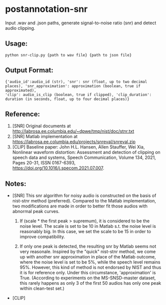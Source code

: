 # postannotation-snr
Input .wav and .json paths, generate signal-to-noise ratio (snr) and detect audio clipping.

## Usage:
```
python snr-clip.py {path to wav file} {path to json file}
```

## Output Format:
```
{'audio_id':audio_id (str), 'snr': snr (float, up to two decimal places), 'snr_approximation': approximation (boolean, true if approximated),
'clip': audio_is_clip (boolean, true if clipped), 'clip_duration': duration (in seconds, float, up to four decimal places)}
```

## Reference:
1. [SNR] Original documents at http://labrosa.ee.columbia.edu/~dpwe/tmp/nist/doc/stnr.txt
2. [SNR] Matlab implementation at https://labrosa.ee.columbia.edu/projects/snreval/snreval.zip
3. [CLIP] Baseline paper: John H.L. Hansen, Allen Stauffer, Wei Xia, Nonlinear waveform distortion: Assessment and detection of clipping on speech data and systems, Speech Communication, Volume 134, 2021, Pages 20-31, ISSN 0167-6393, https://doi.org/10.1016/j.specom.2021.07.007.

## Notes:
+ [SNR] This snr algorithm for noisy audio is constructed on the basis of nist-stnr method (preferred). Compared to the Matlab implementation, two modifications are made in order to better fit those audios with abnormal peak curves.

  1. If (scale * the first peak > supremum), it is considered to be the noise level. The scale is set to be 10 in Matlab s.t. the noise level is reasonably big. In this case, we set the scale to be 15 in order to improve compatibility. 
 
  2. If only one peak is detected, the resulting snr by Matlab seems not very reasonale. Inspired by the "quick" nist-stnr method, we come up with another snr approximation in place of the Matlab outcome, where the noise level is set to be 5%, while the speech level remains 95%. However, this kind of method is not endorsed by NIST and thus it is for reference only. Under this circumstance, 'approximation' is True. (According to experiments on the MS-SNSD-master dataset, this rarely happens as only 3 of the first 50 audios has only one peak within clean-test set.)
+ [CLIP] 
